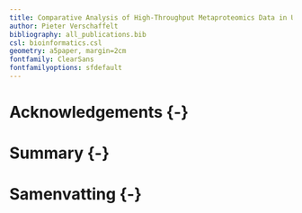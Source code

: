 ```yaml
---
title: Comparative Analysis of High-Throughput Metaproteomics Data in Unipept 
author: Pieter Verschaffelt
bibliography: all_publications.bib
csl: bioinformatics.csl
geometry: a5paper, margin=2cm
fontfamily: ClearSans
fontfamilyoptions: sfdefault
---
```


# Acknowledgements {-}

# Summary {-}

# Samenvatting {-}


